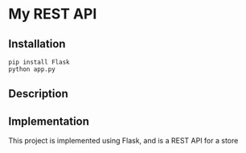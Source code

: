 # My REST API

## Installation

```
pip install Flask
python app.py
```

## Description

## Implementation

This project is implemented using Flask, and is a REST API for a store












